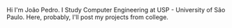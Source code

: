 Hi I'm João Pedro. 
I Study Computer Engineering at USP - University of São Paulo.
Here, probably, I'll post my projects from college.

<!---
JoaoHardline/JoaoHardline is a ✨ special ✨ repository because its `README.md` (this file) appears on your GitHub profile.
You can click the Preview link to take a look at your changes.
--->
